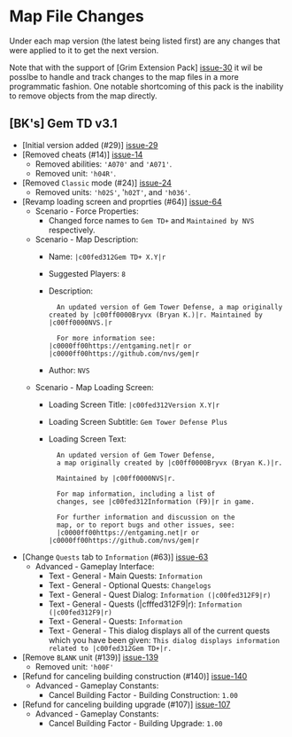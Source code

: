 # Map File Changes

Under each map version (the latest being listed first) are any changes that
were applied to it to get the next version.

Note that with the support of [Grim Extension Pack] [issue-30] it wil be
posslbe to handle and track changes to the map files in a more programmatic
fashion.  One notable shortcoming of this pack is the inability to remove
objects from the map directly.

## [BK's] Gem TD v3.1
- [Initial version added (#29)] [issue-29]
- [Removed cheats (#14)] [issue-14]
    * Removed abilities: `'A070'` and `'A071'`.
    * Removed unit: `'h04R'`.
- [Removed `Classic` mode (#24)] [issue-24]
    * Removed units: `'h02S'`, '`h02T'`, and `'h036'`.
- [Revamp loading screen and proprties (#64)] [issue-64]
    * Scenario - Force Properties:
        - Changed force names to `Gem TD+` and `Maintained by NVS`
          respectively.
    * Scenario - Map Description:
        - Name: `|c00fed312Gem TD+ X.Y|r`
        - Suggested Players: `8`
        - Description:

                An updated version of Gem Tower Defense, a map originally created by |c00ff0000Bryvx (Bryan K.)|r. Maintained by |c00ff0000NVS.|r

                For more information see: |c0000ff00https://entgaming.net|r or |c0000ff00https://github.com/nvs/gem|r
        - Author: `NVS`
    * Scenario - Map Loading Screen:
        - Loading Screen Title: `|c00fed312Version X.Y|r`
        - Loading Screen Subtitle: `Gem Tower Defense Plus`
        - Loading Screen Text:

                An updated version of Gem Tower Defense,
                a map originally created by |c00ff0000Bryvx (Bryan K.)|r.

                Maintained by |c00ff0000NVS|r.

                For map information, including a list of
                changes, see |c00fed312Information (F9)|r in game.

                For further information and discussion on the
                map, or to report bugs and other issues, see:
                |c0000ff00https://entgaming.net|r or |c0000ff00https://github.com/nvs/gem|r

- [Change `Quests` tab to `Information` (#63)] [issue-63]
    * Advanced - Gameplay Interface:
        - Text - General - Main Quests: `Information`
        - Text - General - Optional Quests: `Changelogs`
        - Text - General - Quest Dialog: `Information (|c00fed312F9|r)`
        - Text - General - Quests (|cfffed312F9|r): `Information (|c00fed312F9|r)`
        - Text - General - Quests: `Information`
        - Text - General - This dialog displays all of the current quests
          which you have been given: `This dialog displays information related
          to |c00fed312Gem TD+|r.`
- [Remove `BLANK` unit (#139)] [issue-139]
    * Removed unit: `'h00F'`
- [Refund for canceling building construction (#140)] [issue-140]
    * Advanced - Gameplay Constants:
        - Cancel Building Factor - Building Construction: `1.00`
- [Refund for canceling building upgrade (#107)] [issue-107]
    * Advanced - Gameplay Constants:
        - Cancel Building Factor - Building Upgrade: `1.00`

[issue-14]: https://github.com/nvs/gem/issues/14
[issue-24]: https://github.com/nvs/gem/issues/24
[issue-29]: https://github.com/nvs/gem/issues/29
[issue-30]: https://github.com/nvs/gem/issues/30
[issue-63]: https://github.com/nvs/gem/issues/63
[issue-64]: https://github.com/nvs/gem/issues/64
[issue-107]: https://github.com/nvs/gem/issues/107
[issue-139]: https://github.com/nvs/gem/issues/139
[issue-140]: https://github.com/nvs/gem/issues/140

